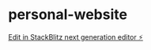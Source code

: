 # personal-website

[Edit in StackBlitz next generation editor ⚡️](https://stackblitz.com/~/github.com/jungeer/personal-website)